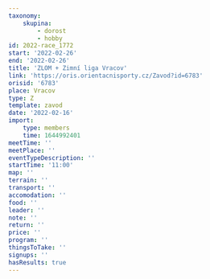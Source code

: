 ```yaml
---
taxonomy:
    skupina:
        - dorost
        - hobby
id: 2022-race_1772
start: '2022-02-26'
end: '2022-02-26'
title: 'ZLOM + Zimní liga Vracov'
link: 'https://oris.orientacnisporty.cz/Zavod?id=6783'
orisid: '6783'
place: Vracov
type: Z
template: zavod
date: '2022-02-16'
import:
    type: members
    time: 1644992401
meetTime: ''
meetPlace: ''
eventTypeDescription: ''
startTime: '11:00'
map: ''
terrain: ''
transport: ''
accomodation: ''
food: ''
leader: ''
note: ''
return: ''
price: ''
program: ''
thingsToTake: ''
signups: ''
hasResults: true
---
```


